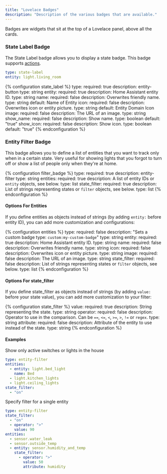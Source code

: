 ```yaml
---
title: "Lovelace Badges"
description: "Description of the various badges that are available."
---
```


Badges are widgets that sit at the top of a Lovelace panel, above all the cards.

### State Label Badge

The State Label badge allows you to display a state badge. This badge supports [actions](/lovelace/actions/).

```yaml
type: state-label
entity: light.living_room
```

{% configuration state_label %}
type:
  required: true
  description: entity-button
  type: string
entity:
  required: true
  description: Home Assistant entity ID.
  type: string
name:
  required: false
  description: Overwrites friendly name.
  type: string
  default: Name of Entity
icon:
  required: false
  description: Overwrites icon or entity picture.
  type: string
  default: Entity Domain Icon
image:
  required: false
  description: The URL of an image.
  type: string
show_name:
  required: false
  description: Show name.
  type: boolean
  default: "true"
show_icon:
  required: false
  description: Show icon.
  type: boolean
  default: "true"
{% endconfiguration %}

### Entity Filter Badge

This badge allows you to define a list of entities that you want to track only when in a certain state. Very useful for showing lights that you forgot to turn off or show a list of people only when they're at home.

{% configuration filter_badge %}
type:
  required: true
  description: entity-filter
  type: string
entities:
  required: true
  description: A list of entity IDs or `entity` objects, see below.
  type: list
state_filter:
  required: true
  description: List of strings representing states or `filter` objects, see below.
  type: list
{% endconfiguration %}

#### Options For Entities

If you define entities as objects instead of strings (by adding `entity:` before entity ID), you can add more customization and configurations:

{% configuration entities %}
type:
  required: false
  description: "Sets a custom badge type: `custom:my-custom-badge`"
  type: string
entity:
  required: true
  description: Home Assistant entity ID.
  type: string
name:
  required: false
  description: Overwrites friendly name.
  type: string
icon:
  required: false
  description: Overwrites icon or entity picture.
  type: string
image:
  required: false
  description: The URL of an image.
  type: string
state_filter:
  required: false
  description: List of strings representing states or `filter` objects, see below.
  type: list
{% endconfiguration %}

#### Options For state_filter

If you define state_filter as objects instead of strings (by adding `value:` before your state value), you can add more customization to your filter:

{% configuration state_filter %}
value:
  required: true
  description: String representing the state.
  type: string
operator:
  required: false
  description: Operator to use in the comparison. Can be `==`, `<=`, `<`, `>=`, `>`, `!=` or `regex`.
  type: string
attribute:
  required: false
  description: Attribute of the entity to use instead of the state.
  type: string
{% endconfiguration %}

#### Examples

Show only active switches or lights in the house

```yaml
type: entity-filter
entities:
  - entity: light.bed_light
    name: Bed
  - light.kitchen_lights
  - light.ceiling_lights
state_filter:
  - "on"
```

Specify filter for a single entity

```yaml
type: entity-filter
state_filter:
  - "on"
  - operator: ">"
    value: 90
entities:
  - sensor.water_leak
  - sensor.outside_temp
  - entity: sensor.humidity_and_temp
    state_filter:
      - operator: ">"
        value: 50
        attribute: humidity
```
